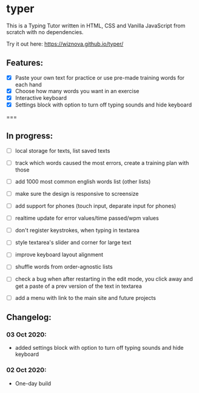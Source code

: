 # typer
This is a Typing Tutor written in HTML, CSS and Vanilla JavaScript from scratch with no dependencies.

Try it out here: https://wiznova.github.io/typer/

## Features:
- [X] Paste your own text for practice or use pre-made training words for each hand
- [X] Choose how many words you want in an exercise
- [X] Interactive keyboard
- [X] Settings block with option to turn off typing sounds and hide keyboard

===

## In progress:
- [ ] local storage for texts, list saved texts
- [ ] track which words caused the most errors, create a training plan with those
- [ ] add 1000 most common english words list (other lists)
- [ ] make sure the design is responsive to screensize
- [ ] add support for phones (touch input, deparate input for phones)
- [ ] realtime update for error values/time passed/wpm values
- [ ] don't register keystrokes, when typing in textarea
- [ ] style textarea's slider and corner for large text
- [ ] improve keyboard layout alignment
- [ ] shuffle words from order-agnostic lists
- [ ] check a bug when after restarting in the edit mode, you click away and get a paste of a prev version of the text in textarea
- [ ] add a menu with link to the main site and future projects


## Changelog:

### 03 Oct 2020:
- added settings block with option to turn off typing sounds and hide keyboard

### 02 Oct 2020:
- One-day build